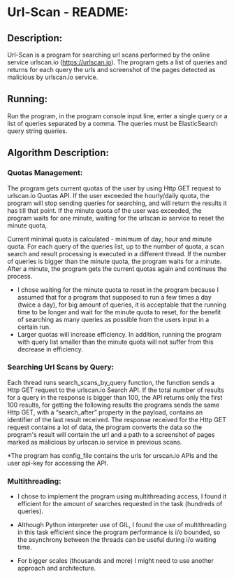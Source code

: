 # Url-Scan - README:

## Description:

Url-Scan is a program for searching url scans performed by the online service urlscan.io (https://urlscan.io). The program gets a list of queries and returns for each query the urls and screenshot of the pages detected as malicious by urlscan.io service.

## Running:

Run the program, in the program console input line, enter a single query or a list of queries separated by a comma. The queries must be ElasticSearch query string queries.

## Algorithm Description:

### Quotas Management:

The program gets current quotas of the user by using Http GET request to urlscan.io Quotas API.
If the user exceeded the hourly/daily quota, the program will stop sending queries for searching, and will return the results it has till that point.
If the minute quota of the user was exceeded, the program waits for one minute, waiting for the urlscan.io service to reset the minute quota,

Current minimal quota is calculated - minimum of day, hour and minute quota.
For each query of the queries list, up to the number of quota, a scan search and result processing is executed in a different thread.
If the number of queries is bigger than the minute quota, the program waits for a minute. After a minute, the program gets the current quotas again and continues the process.

* I chose waiting for the minute quota to reset in the program because I assumed that for a program that supposed to run a few times a day (twice a day), for big amount of queries, it is acceptable that the running time to be longer and wait for the minute quota to reset, for the benefit of searching as many queries as possible from the users input in a certain run.
* Larger quotas will increase efficiency. In addition, running the program with query list smaller than the minute quota will not suffer from this decrease in efficiency.


### Searching Url Scans by Query:

Each thread runs search_scans_by_query function, the function sends a Http GET request to the urlscan.io Search API.
If the total number of results for a query in the response is bigger than 100, the API returns only the first 100 results, for getting the following results the programs sends the same Http GET, with a “search_after” property in the payload, contains an identifier of the last result received.
The response received for the Http GET request contains a lot of data, the program converts the data so the program's result will contain the url and a path to a screenshot of pages marked as malicious by urlscan.io service in previous scans.

*The program has config_file contains the urls for urscan.io APIs and the user api-key for accessing the API.

### Multithreading:

* I chose to implement the program using multithreading access, I found it efficient for the amount of searches requested in the task (hundreds of queries).

* Although Python interpreter use of GIL, I found the use of multithreading in this task efficient since the program performance is i/o bounded, so the asynchrony between the threads can be useful during i/o waiting time.

* For bigger scales (thousands and more) I might need to use another approach and architecture.


